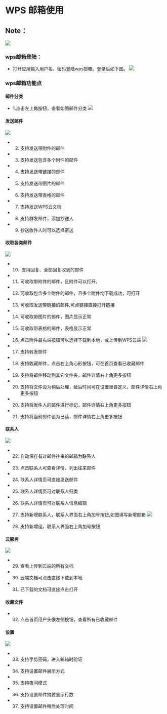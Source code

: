 # WPS 邮箱使用
## Note：  
 ![](https://github.com/openthos/community-analysis/blob/master/pic/using-instractions-pic/wps-email.png)

### wps邮箱登陆：  
- 打开应用输入用户名、密码登陆wps邮箱。登录后如下图。
 ![](https://github.com/openthos/community-analysis/blob/master/pic/using-instractions-pic/tmp_4543-Screenshot_2016-12-27-15-54-231526350674.png)

### wps邮箱功能点

#### 邮件分类
- 1.点击左上角按钮，查看如图邮件分类
![](https://github.com/openthos/community-analysis/blob/master/pic/using-instractions-pic/wps_type.png)

#### 发送邮件
![](https://github.com/openthos/community-analysis/blob/master/pic/using-instractions-pic/wps_send.png)
- 2. 支持发送带附件的邮件
- 3. 支持发送包含多个附件的邮件
- 4. 支持发送带链接的邮件
- 5. 支持发送带图片的邮件
- 6. 支持发送带表格的邮件
- 7. 支持发送WPS云文档
- 8. 支持群发邮件，添加抄送人
- 9. 抄送收件人时可以选择密送

#### 收取各类邮件
![](https://github.com/openthos/community-analysis/blob/master/pic/using-instractions-pic/wps_get.png)
- 10.  支持回复、全部回复收到的邮件
- 11. 可收取带附件的邮件，且附件可以打开。
- 12. 可收取包含多个附件的邮件，且多个附件均下载成功，可打开
- 13. 可收取发送带链接的邮件,可点链接直接打开链接
- 14. 可收取带图片的邮件，图片显示正常
- 15. 可收取带表格的邮件，表格显示正常
- 16. 点击附件最右端按钮可以选择下载到本地，或上传到WPS云端
![](https://github.com/openthos/community-analysis/blob/master/pic/using-instractions-pic/wps_download.png)
- 17. 支持转发邮件
- 18. 支持收藏邮件，点击右上角心形按钮，可在首页查看已收藏邮件
- 19. 支持将邮件移动到其它文件夹，邮件详情右上角更多按钮
- 20. 支持将文件设为稍后处理，延后时间可在设置里自定义，邮件详情右上角更多按钮
- 20. 支持将发件人的邮件进行标记，邮件详情右上角更多按钮
- 21. 支持将当前邮件设为已读，邮件详情右上角更多按钮

#### 联系人
![](https://github.com/openthos/community-analysis/blob/master/pic/using-instractions-pic/wps_connect.png)
- 22. 自动保存有过邮件往来的邮箱为联系人
- 23. 点击联系人可查看详情，列出往来邮件
- 24. 联系人详情页可直接发送邮件
- 25. 联系人详情页可对联系人归类
- 26. 联系人详情页可对联系人信息编辑
- 27. 支持新增联系人，联系人界面右上角加号按钮,如图填写新增邮箱
![](https://github.com/openthos/community-analysis/blob/master/pic/using-instractions-pic/wps_new.png)
- 28. 支持新增组，联系人界面右上角加号按钮

#### 云服务
![](https://github.com/openthos/community-analysis/blob/master/pic/using-instractions-pic/wps_cloud.png)
- 29. 查看上传到云端的所有文档
- 30. 云端文档可点击直接下载到本地
- 31. 已下载的文档可直接点击打开

#### 收藏文件
- 32. 点击首页用户头像左侧按钮，查看所有已收藏邮件

#### 设置
![](https://github.com/openthos/community-analysis/blob/master/pic/using-instractions-pic/wps_setting.png)
- 33. 支持手势密码，进入邮箱时验证
- 34. 支持设置邮件展示方式
- 35. 支持夜间模式
- 36. 支持设置邮件摘要显示行数
- 37. 支持设置邮件稍后处理时间
